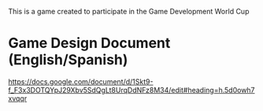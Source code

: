 This is a game created to participate in the Game Development World Cup 

# Game Design Document (English/Spanish)
https://docs.google.com/document/d/1Skt9-f_F3x3DOTQYpJ29Xbv5SdQgLt8UrqDdNFz8M34/edit#heading=h.5d0owh7xvqqr
